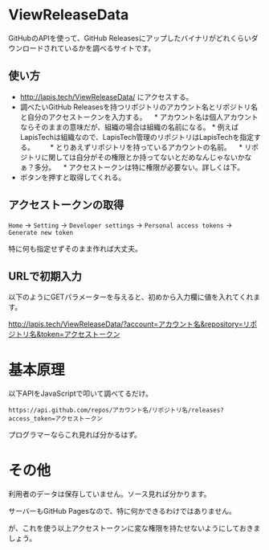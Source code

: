 # ViewReleaseData

GitHubのAPIを使って、GitHub Releasesにアップしたバイナリがどれくらいダウンロードされているかを調べるサイトです。

## 使い方

* http://lapis.tech/ViewReleaseData/ にアクセスする。
* 調べたいGitHub Releasesを持つリポジトリのアカウント名とリポジトリ名と自分のアクセストークンを入力する。
    * アカウント名は個人アカウントならそのままの意味だが、組織の場合は組織の名前になる。
        * 例えばLapisTechは組織なので、LapisTech管理のリポジトリはLapisTechを指定する。
        * とりあえずリポジトリを持っているアカウントの名前。
    * リポジトリに関しては自分がその権限とか持ってないとだめなんじゃないかなぁ？多分。
    * アクセストークンは特に権限が必要ない。詳しくは下。
* ボタンを押すと取得してくれる。

## アクセストークンの取得

`Home` -> `Setting` -> `Developer settings` -> `Personal access tokens` -> `Generate new token`

特に何も指定せずそのまま作れば大丈夫。

## URLで初期入力

以下のようにGETパラメーターを与えると、初めから入力欄に値を入れてくれます。

http://lapis.tech/ViewReleaseData/?account=アカウント名&repository=リポジトリ名&token=アクセストークン

# 基本原理

以下APIをJavaScriptで叩いて調べてるだけ。

```
https://api.github.com/repos/アカウント名/リポジトリ名/releases?access_token=アクセストークン
```

プログラマーならこれ見れば分かるはず。

# その他

利用者のデータは保存していません。ソース見れば分かります。

サーバーもGitHub Pagesなので、特に何かできるわけではありません。

が、これを使う以上アクセストークンに変な権限を持たせないようにしておきましょう。
